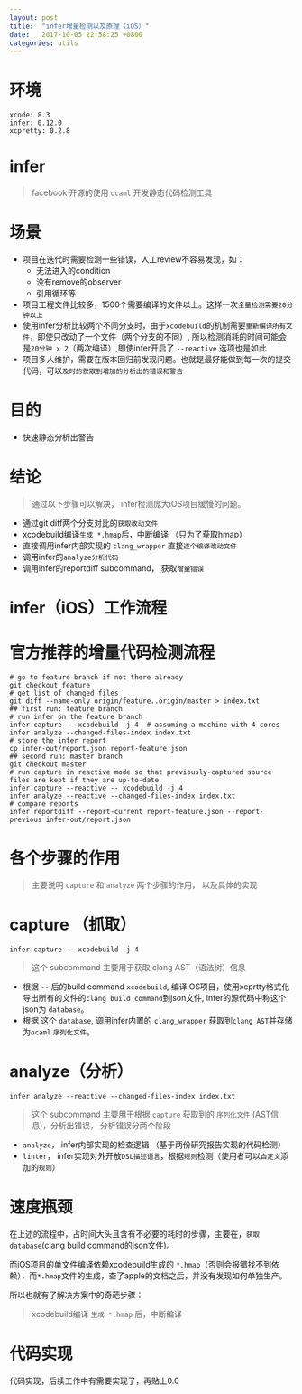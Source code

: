 ```yaml
---
layout: post
title:  "infer增量检测以及原理（iOS）"
date:   2017-10-05 22:58:25 +0800
categories: utils
---
```

# 环境

```shell
xcode: 8.3
infer: 0.12.0
xcpretty: 0.2.8
```
# infer

> facebook 开源的使用 `ocaml` 开发静态代码检测工具

# 场景

* 项目在迭代时需要检测一些错误，人工review不容易发现，如：
  * 无法进入的condition
  * 没有remove的observer
  * 引用循环等
* 项目工程文件比较多，1500个需要编译的文件以上。这样一次`全量检测需要20分钟以上`
* 使用infer分析比较两个不同分支时，由于`xcodebuild`的机制需要`重新编译所有文件`，即使只改动了一个文件（两个分支的不同）, 所以检测消耗的时间可能会是`20分钟 x 2`（两次编译）,即使infer开启了 `--reactive` 选项也是如此
* 项目多人维护，需要在版本回归前发现问题。也就是最好能做到每一次的提交代码，可以`及时的获取到增加的分析出的错误和警告`

# 目的

* 快速静态分析出警告

# 结论

> 通过以下步骤可以解决， infer检测庞大iOS项目缓慢的问题。

* 通过git diff两个分支对比的`获取改动文件`
* xcodebuild编译`生成 *.hmap`后，中断编译 （只为了获取hmap）
* 直接调用infer内部实现的 `clang_wrapper` 直接`逐个编译改动文件`
* 调用infer的`analyze分析代码`
* 调用infer的reportdiff subcommand， 获取`增量错误`

# infer（iOS）工作流程

# 官方推荐的增量代码检测流程

```shell
# go to feature branch if not there already
git checkout feature
# get list of changed files
git diff --name-only origin/feature..origin/master > index.txt
## first run: feature branch
# run infer on the feature branch
infer capture -- xcodebuild -j 4  # assuming a machine with 4 cores
infer analyze --changed-files-index index.txt
# store the infer report
cp infer-out/report.json report-feature.json
## second run: master branch
git checkout master
# run capture in reactive mode so that previously-captured source files are kept if they are up-to-date
infer capture --reactive -- xcodebuild -j 4
infer analyze --reactive --changed-files-index index.txt
# compare reports
infer reportdiff --report-current report-feature.json --report-previous infer-out/report.json
```

# 各个步骤的作用

> 主要说明 `capture` 和 `analyze` 两个步骤的作用， 以及具体的实现

# capture （抓取）

```shell
infer capture -- xcodebuild -j 4
```
> 这个 subcommand 主要用于获取 clang AST（语法树）信息

* 根据 `--` 后的build command `xcodebuild`, 编译iOS项目，使用xcprtty格式化导出所有的文件的`clang build command`到json文件, infer的源代码中称这个json为 `database`。
* 根据 这个 `database`, 调用infer内置的 `clang_wrapper` 获取到`clang AST`并存储为`ocaml` `序列化文件`。

# analyze（分析）

```shell
infer analyze --reactive --changed-files-index index.txt
```

> 这个 subcommand 主要用于根据 `capture` 获取到的 `序列化文件` (AST信息)，分析出错误， 分析错误分两个阶段

* `analyze`， infer内部实现的检查逻辑 （基于两份研究报告实现的代码检测）
* `linter`， infer实现对外开放`DSL描述语言`，根据`规则`检测（使用者可以`自定义`添加的`规则`）

# 速度瓶颈

在上述的流程中，占时间大头且含有不必要的耗时的步骤，主要在，`获取database`(clang build command的json文件)。

而iOS项目的单文件编译依赖xcodebuild生成的 `*.hmap`（否则会报错找不到依赖），而`*.hmap`文件的生成，查了apple的文档之后，并没有发现如何单独生产。

所以也就有了解决方案中的奇葩步骤：

> xcodebuild编译 `生成 *.hmap` 后，中断编译

# 代码实现

代码实现，后续工作中有需要实现了，再贴上0.0

<!-- 


# 能否进行只编译单个文件？

可以只使用clang的前端编译单个文件[官方文档](https://clang.llvm.org/docs/FAQ.html)
```shell
clang -###
```
todo：官方文档

# 然后查看了infer的实现

> 读取了xcpretty的命令， 用它wrapper过的clang进行编译获取AST信息

所以只用调用infer中的clang

```shell
/infer/bin/clang -###
``` -->
